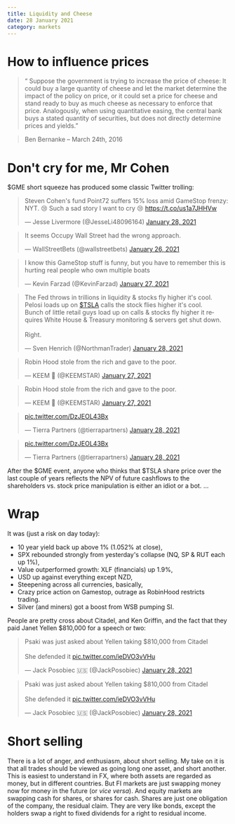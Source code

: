 ```yaml
---
title: Liquidity and Cheese
date: 28 January 2021
category: markets
---
```


# How to influence prices

> “ Suppose the government is trying to increase the
price of cheese: It could buy a large quantity of
cheese and let the market determine the impact
of the policy on price, or it could set a price for
cheese and stand ready to buy as much cheese
as necessary to enforce that price. Analogously,
when using quantitative easing, the central bank
buys a stated quantity of securities, but does not
directly determine prices and yields.”

> Ben Bernanke – March 24th, 2016


# Don't cry for me, Mr Cohen
$GME short squeeze has produced some classic Twitter trolling:

<blockquote class="twitter-tweet"><p lang="en" dir="ltr">Steven Cohen&#39;s fund Point72 suffers 15% loss amid GameStop frenzy: NYT. 😢 Such a sad story I want to cry 😢 <a href="https://t.co/us1a7JHHVw">https://t.co/us1a7JHHVw</a></p>&mdash; Jesse Livermore (@JesseLi48096164) <a href="https://twitter.com/JesseLi48096164/status/1354671094284787712?ref_src=twsrc%5Etfw">January 28, 2021</a></blockquote> <script async src="https://platform.twitter.com/widgets.js" charset="utf-8"></script> 
<blockquote class="twitter-tweet"><p lang="en" dir="ltr">It seems Occupy Wall Street had the wrong approach.</p>&mdash; WallStreetBets (@wallstreetbets) <a href="https://twitter.com/wallstreetbets/status/1354208753592238084?ref_src=twsrc%5Etfw">January 26, 2021</a></blockquote> <script async src="https://platform.twitter.com/widgets.js" charset="utf-8"></script> 
<blockquote class="twitter-tweet"><p lang="en" dir="ltr">I know this GameStop stuff is funny, but you have to remember this is hurting real people who own multiple boats</p>&mdash; Kevin Farzad (@KevinFarzad) <a href="https://twitter.com/KevinFarzad/status/1354554496169299970?ref_src=twsrc%5Etfw">January 27, 2021</a></blockquote> <script async src="https://platform.twitter.com/widgets.js" charset="utf-8"></script> 
<blockquote class="twitter-tweet"><p lang="en" dir="ltr">The Fed throws in trillions in liquidity &amp; stocks fly higher it&#39;s cool.<br>Pelosi loads up on <a href="https://twitter.com/search?q=%24TSLA&amp;src=ctag&amp;ref_src=twsrc%5Etfw">$TSLA</a> calls the stock flies higher it&#39;s cool.<br>Bunch of little retail guys load up on calls &amp; stocks fly higher it requires White House &amp; Treasury monitoring &amp; servers get shut down.<br><br>Right.</p>&mdash; Sven Henrich (@NorthmanTrader) <a href="https://twitter.com/NorthmanTrader/status/1354729387166457857?ref_src=twsrc%5Etfw">January 28, 2021</a></blockquote> <script async src="https://platform.twitter.com/widgets.js" charset="utf-8"></script> 
<blockquote class="twitter-tweet"><p lang="en" dir="ltr">Robin Hood stole from the rich and gave to the poor.</p>&mdash; KEEM 🍿 (@KEEMSTAR) <a href="https://twitter.com/KEEMSTAR/status/1354457190082490368?ref_src=twsrc%5Etfw">January 27, 2021</a></blockquote> <script async src="https://platform.twitter.com/widgets.js" charset="utf-8"></script>
<blockquote class="twitter-tweet"><p lang="en" dir="ltr">Robin Hood stole from the rich and gave to the poor.</p>&mdash; KEEM 🍿 (@KEEMSTAR) <a href="https://twitter.com/KEEMSTAR/status/1354457190082490368?ref_src=twsrc%5Etfw">January 27, 2021</a></blockquote> <script async src="https://platform.twitter.com/widgets.js" charset="utf-8"></script> 
<blockquote class="twitter-tweet"><p lang="und" dir="ltr"><a href="https://t.co/DzJEOL43Bx">pic.twitter.com/DzJEOL43Bx</a></p>&mdash; Tierra Partners (@tierrapartners) <a href="https://twitter.com/tierrapartners/status/1354729646370283524?ref_src=twsrc%5Etfw">January 28, 2021</a></blockquote> <script async src="https://platform.twitter.com/widgets.js" charset="utf-8"></script>
<blockquote class="twitter-tweet"><p lang="und" dir="ltr"><a href="https://t.co/DzJEOL43Bx">pic.twitter.com/DzJEOL43Bx</a></p>&mdash; Tierra Partners (@tierrapartners) <a href="https://twitter.com/tierrapartners/status/1354729646370283524?ref_src=twsrc%5Etfw">January 28, 2021</a></blockquote> <script async src="https://platform.twitter.com/widgets.js" charset="utf-8"></script> 
After the $GME event, anyone who thinks that $TSLA share price over the last couple of years reflects the NPV of future cashflows to the shareholders vs. stock price manipulation is either an idiot or a bot.
...

# Wrap
It was (just a risk on day today):

- 10 year yield back up above 1% (1.052% at close),
- SPX rebounded strongly from yesterday's collapse (NQ, SP & RUT each up 1%),
- Value outperformed growth: XLF (financials) up 1.9%,
- USD up against everything except NZD,
- Steepening across all currencies, basically,
- Crazy price action on Gamestop, outrage as RobinHood restricts trading.
- Silver (and miners) got a boost from WSB pumping SI.

People are pretty cross about Citadel, and Ken Griffin, and the fact that they paid Janet Yellen $810,000 for a speech or two:
<blockquote class="twitter-tweet"><p lang="en" dir="ltr">Psaki was just asked about Yellen taking $810,000 from Citadel <br><br>She defended it <a href="https://t.co/ieDVO3vVHu">pic.twitter.com/ieDVO3vVHu</a></p>&mdash; Jack Posobiec 🇺🇸 (@JackPosobiec) <a href="https://twitter.com/JackPosobiec/status/1354884466544619527?ref_src=twsrc%5Etfw">January 28, 2021</a></blockquote> <script async src="https://platform.twitter.com/widgets.js" charset="utf-8"></script> <blockquote class="twitter-tweet"><p lang="en" dir="ltr">Psaki was just asked about Yellen taking $810,000 from Citadel <br><br>She defended it <a href="https://t.co/ieDVO3vVHu">pic.twitter.com/ieDVO3vVHu</a></p>&mdash; Jack Posobiec 🇺🇸 (@JackPosobiec) <a href="https://twitter.com/JackPosobiec/status/1354884466544619527?ref_src=twsrc%5Etfw">January 28, 2021</a></blockquote> <script async src="https://platform.twitter.com/widgets.js" charset="utf-8"></script> 

# Short selling

There is a lot of anger, and enthusiasm, about short selling.
My take on it is that all trades should be viewed as going long one asset, and short another.
This is easiest to understand in FX, where both assets are regarded as money, but in different countries.
But FI markets are just swapping money now for money in the future (or _vice versa_).
And equity markets are swapping cash for shares, or shares for cash. 
Shares are just one obligation of the company, the residual claim. 
They are very like bonds, except the holders swap a right to fixed dividends for a right to residual income.

